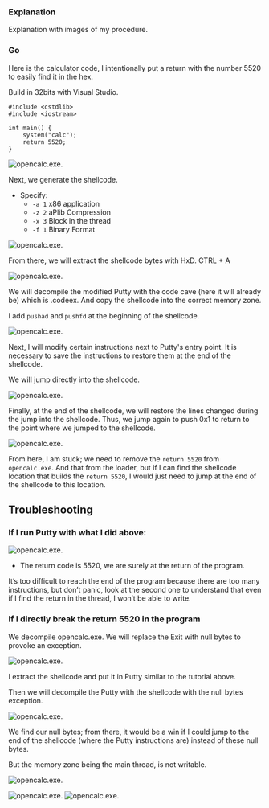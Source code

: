 ### Explanation

Explanation with images of my procedure.

### Go

Here is the calculator code, I intentionally put a return with the number 5520 to easily find it in the hex.

Build in 32bits with Visual Studio.

```
#include <cstdlib>
#include <iostream>

int main() {
    system("calc");
    return 5520;
}

```
![opencalc.exe](./img/opencalc.gif).

Next, we generate the shellcode.

- Specify:
    - `-a 1` x86 application
    - `-z 2` aPlib Compression
    - `-x 3` Block in the thread
    - `-f 1` Binary Format

![opencalc.exe](./img/shellcode.png).


From there, we will extract the shellcode bytes with HxD. CTRL + A


![opencalc.exe](./img/hxd.png).


We will decompile the modified Putty with the code cave (here it will already be) which is .codeex.
And copy the shellcode into the correct memory zone.

I add `pushad` and `pushfd` at the beginning of the shellcode.

![opencalc.exe](./img/puttyshell.gif).

Next, I will modify certain instructions next to Putty's entry point.
It is necessary to save the instructions to restore them at the end of the shellcode.

We will jump directly into the shellcode.

![opencalc.exe](./img/puttyshelljmp.gif).

Finally, at the end of the shellcode, we will restore the lines changed during the jump into the shellcode. Thus, we jump again to push 0x1 to return to the point where we jumped to the shellcode.

![opencalc.exe](./img/shelljmp.png).


From here, I am stuck; we need to remove the `return 5520` from `opencalc.exe`. And that from the loader, but if I can find the shellcode location that builds the `return 5520`, I would just need to jump at the end of the shellcode to this location.


## Troubleshooting
### If I run Putty with what I did above:

![opencalc.exe](./img/puttyplusshell.gif).

- The return code is 5520, we are surely at the return of the program.

It’s too difficult to reach the end of the program because there are too many instructions, but don’t panic, look at the second one to understand that even if I find the return in the thread, I won’t be able to write.

### If I directly break the return 5520 in the program

We decompile opencalc.exe.
We will replace the Exit with null bytes to provoke an exception.

![opencalc.exe](./img/shellexit.png).

I extract the shellcode and put it in Putty similar to the tutorial above.

Then we will decompile the Putty with the shellcode with the null bytes exception.

![opencalc.exe](./img/shellcodenullbytes.gif).

We find our null bytes; from there, it would be a win if I could jump to the end of the shellcode (where the Putty instructions are) instead of these null bytes.

But the memory zone being the main thread, is not writable.

![opencalc.exe](./img/errorecritable.gif).

![opencalc.exe](./img/error1.png).
![opencalc.exe](./img/error2.png).